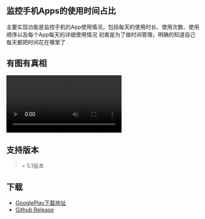 ## 监控手机Apps的使用时间占比

主要实现功能是监控手机的App使用情况，包括每天的使用时长、使用次数、使用顺序以及每个App每天的详细使用情况
初衷是为了做时间管理，明确的知道自己每天都把时间花在哪里了

## 有图有真相

![video](../assets/videos/appstimeline.mp4)

## 支持版本
>= 5.1版本

## 下载
- [GooglePlay下载地址](https://play.google.com/store/apps/details?id=timeline.lizimumu.com.t)
- [Github Release](https://github.com/zhaobao/AppsTimeline/releases)